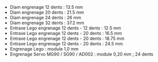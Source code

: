 - Diam engrenage 12 dents : 13.5 mm
- Diam engrenage 20 dents : 21.5 mm
- Diam engrenage 24 dents : 26 mm
- Diam engrenage 32 dents : 37.2 mm
- Entraxe Lego engrenage 12 dents - 12 dents : 12.5 mm
- Entraxe Lego engrenage 12 dents - 20 dents : 16.5 mm
- Entraxe Lego engrenage 12 dents - 20 dents : 18.75 mm
- Entraxe Lego engrenage 12 dents - 20 dents : 24.5 mm
- Engrenage Lego : module 1,0 mm
- Engrenage Servo MG90 / SG90 / AD002 : module 0,20 mm ; 24 dents





